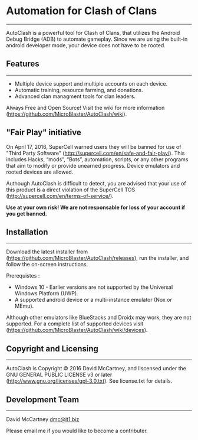 ﻿# Automation for Clash of Clans
----------
AutoClash is a powerful tool for Clash of Clans, that utilizes the Android Debug Bridge (ADB) to automate gameplay. Since we are using the built-in android developer mode, your device does not have to be rooted.


## Features
----------
- Multiple device support and multiple accounts on each device. 
- Automatic training, resource farming, and donations.
- Advanced clan managment tools for clan leaders.

Always Free and Open Source! Visit the wiki for more information (https://github.com/MicroBlaster/AutoClash/wiki).

## "Fair Play" initiative
On April 17, 2016, SuperCell warned users they will be banned for use of "Third Party Software" (http://supercell.com/en/safe-and-fair-play/). This includes Hacks, “mods”, “Bots”, automation, scripts, or any other programs that aim to modify or provide unearned progress. Device emulators and rooted devices are allowed.

Authough AutoClash is difficult to detect, you are advised that your use of this product is a direct violation of the SuperCell TOS (http://supercell.com/en/terms-of-service/).   

**Use at your own risk! We are not responsable for loss of your account if you get banned.**

## Installation
  ------------
Download the latest installer from (https://github.com/MicroBlaster/AutoClash/releases), run the installer, and follow the on-screen instructions.

Prerequistes :
- Windows 10  - Earlier versions are not supported by the Universal Windows Platform (UWP).
- A supported android device or a multi-instance emulator (Nox or MEmu).

Although other emulators like BlueStacks and Droidx may work, they are not supported.
For a complete list of supported devices visit (https://github.com/MicroBlaster/AutoClash/wiki/devices).


## Copyright and Licensing
----------
AutoClash is Copyright © 2016 David McCartney, and liscensed under the GNU GENERAL PUBLIC LICENSE v3 or later (http://www.gnu.org/licenses/gpl-3.0.txt). See license.txt for details.

## Development Team
----------
David McCartney <dmc@it1.biz>

Please email me if you would like to become a contributer.
